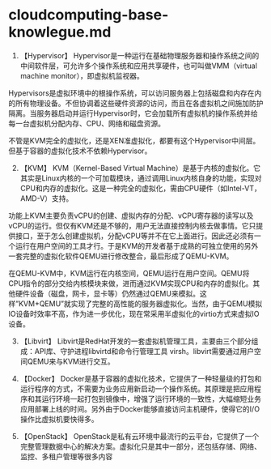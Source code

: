 # cloudcomputing-base-knowlegue.md

1. 【Hypervisor】
Hypervisor是一种运行在基础物理服务器和操作系统之间的中间软件层，可允许多个操作系统和应用共享硬件，也可叫做VMM（virtual machine monitor），即虚拟机监视器。

Hypervisors是虚拟环境中的根操作系统，可以访问服务器上包括磁盘和内存在内的所有物理设备。不但协调着这些硬件资源的访问，而且在各虚拟机之间施加防护隔离。当服务器启动并运行Hypervisor时，它会加载所有虚拟机的操作系统并给每一台虚拟机分配内存、CPU、网络和磁盘资源。

不管是KVM完全的虚拟化，还是XEN准虚拟化，都要有这个Hypervisor中间层。但基于容器的虚拟化技术不依赖Hypervisor。

2. 【KVM】
KVM（Kernel-Based Virtual Machine）是基于内核的虚拟化。它其实是Linux内核的一个可加载模块，通过调用Linux内核自身的功能，实现对CPU和内存的虚拟化。这是一种完全的虚拟化，需由CPU硬件（如Intel-VT，AMD-V）支持。

功能上KVM主要负责vCPU的创建、虚拟内存的分配、vCPU寄存器的读写以及vCPU的运行。但仅有KVM还是不够的，用户无法直接控制内核去做事情。它只提供接口，至于怎么创建虚拟机，分配vCPU等并不在它上面进行。因此还必须有一个运行在用户空间的工具才行。于是KVM的开发者基于成熟的可独立使用的另外一套完整的虚拟化软件QEMU进行修改整合，最后形成了QEMU-KVM。

在QEMU-KVM中，KVM运行在内核空间，QEMU运行在用户空间。QEMU将CPU指令的部分交给内核模块来做，进而通过KVM实现CPU和内存的虚拟化。其他硬件设备（磁盘，网卡，显卡等）仍然通过QEMU来模拟。这样”KVM+QEMU”就实现了完整的高性能的服务器虚拟化。当然，由于QEMU模拟IO设备时效率不高，作为进一步优化，现在常采用半虚拟化的virtio方式来虚拟IO设备。

3. 【Libvirt】
Libvirt是RedHat开发的一套虚拟机管理工具，主要由三个部分组成：API库、守护进程libvirtd和命令行管理工具 virsh。libvirt需要通过用户空间QEMU来与KVM进行交互。

4. 【Docker】
Docker是基于容器的虚拟化技术，它提供了一种轻量级的打包和运行程序的方式，不需要为业务应用新启动一个操作系统。其原理是把应用程序和其运行环境一起打包到镜像中，增强了运行环境的一致性，大幅缩短业务应用部署上线的时间。另外由于Docker能够直接访问主机硬件，使得它的I/O操作比虚拟机要快得多。

5. 【OpenStack】
OpenStack是私有云环境中最流行的云平台，它提供了一个完整管理数据中心的解决方案。虚拟化只是其中一部分，还包括存储、网络、监控、多租户管理等很多内容
